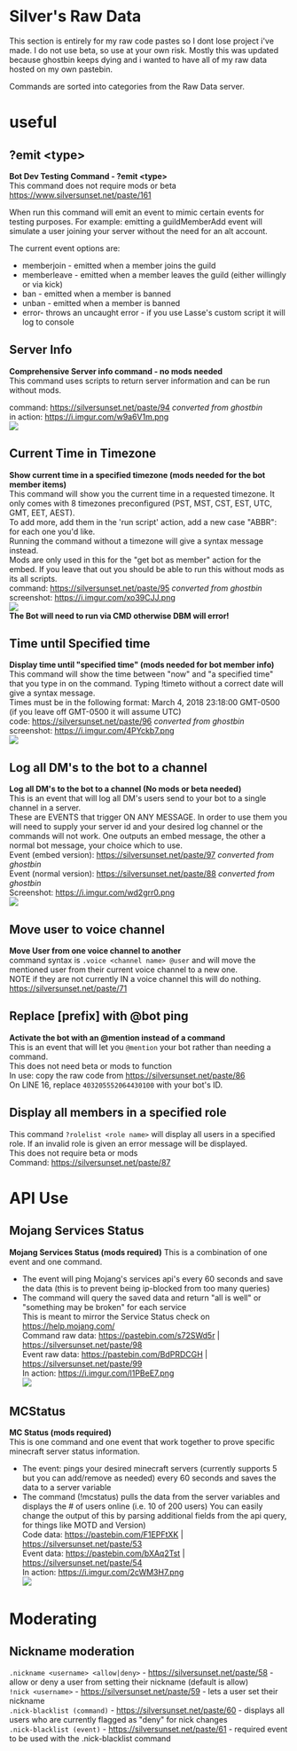 # Silver's Raw Data

This section is entirely for my raw code pastes so I dont lose project i've made. I do not use beta, so use at your own risk.
Mostly this was updated because ghostbin keeps dying and i wanted to have all of my raw data hosted on my own pastebin.

Commands are sorted into categories from the Raw Data server. 

# useful
## ?emit &lt;type&gt;
**Bot Dev Testing Command - ?emit &lt;type&gt;**  
This command does not require mods or beta  
https://www.silversunset.net/paste/161  

When run this command will emit an event to mimic certain events for testing purposes. For example: emitting a guildMemberAdd event will simulate a user joining your server without the need for an alt account.  

The current event <type> options are:  
- memberjoin - emitted when a member joins the guild   
- memberleave - emitted when a member leaves the guild (either willingly or via kick)   
- ban - emitted when a member is banned  
- unban - emitted when a member is banned  
- error- throws an uncaught error - if you use Lasse's custom script it will log to console  
  
## Server Info
**Comprehensive Server info command - no mods needed**  
This command uses scripts to return server information and can be run without mods.   

command: https://silversunset.net/paste/94 *converted from ghostbin*  
in action: https://i.imgur.com/w9a6V1m.png  
![](https://i.imgur.com/w9a6V1m.png)

## Current Time in Timezone
**Show current time in a specified timezone (mods needed for the bot member items)**  
This command will show you the current time in a requested timezone. It only comes with 8 timezones preconfigured (PST, MST, CST, EST, UTC, GMT, EET, AEST).   
To add more, add them in the 'run script' action, add a new case "ABBR": for each one you'd like.  
Running the command without a timezone will give a syntax message instead.  
Mods are only used in this for the "get bot as member" action for the embed. If you leave that out you should be able to run this without mods as its all scripts.  
command: https://silversunset.net/paste/95 *converted from ghostbin*  
screenshot: https://i.imgur.com/xo39CJJ.png  
![](https://i.imgur.com/xo39CJJ.png)  
**The Bot will need to run via CMD otherwise DBM will error!**

## Time until Specified time
**Display time until "specified time" (mods needed for bot member info)**  
This command will show the time between "now" and "a specified time" that you type in on the command. Typing !timeto without a correct date will give a syntax message.   
Times must be in the following format: March 4, 2018 23:18:00 GMT-0500 (if you leave off GMT-0500 it will assume UTC)  
code: https://silversunset.net/paste/96 *converted from ghostbin*  
screenshot: https://i.imgur.com/4PYckb7.png  
![](https://i.imgur.com/4PYckb7.png)  

## Log all DM's to the bot to a channel
**Log all DM's to the bot to a channel (No mods or beta needed)**  
This is an event that will log all DM's users send to your bot to a single channel in a server.  
These are EVENTS that trigger ON ANY MESSAGE. In order to use them you will need to supply your server id and your desired log channel or the commands will not work. One outputs an embed message, the other a normal bot message, your choice which to use.  
Event (embed version): https://silversunset.net/paste/97 *converted from ghostbin*  
Event (normal version): https://silversunset.net/paste/88 *converted from ghostbin*  
Screenshot: https://i.imgur.com/wd2grr0.png  
![](https://i.imgur.com/wd2grr0.png)  

## Move user to voice channel
**Move User from one voice channel to another**  
command syntax is `.voice <channel name> @user` and will move the mentioned user from their current voice channel to a new one.  
NOTE if they are not currently IN a voice channel this will do nothing.  
https://silversunset.net/paste/71  

## Replace [prefix] with @bot ping
**Activate the bot with an @mention instead of a command**  
This is an event that will let you `@mention` your bot rather than needing a command.  
This does not need beta or mods to function  
In use: copy the raw code from https://silversunset.net/paste/86  
On LINE 16, replace `403205552064430100` with your bot's ID.  

## Display all members in a specified role
This command `?rolelist <role name>` will display all users in a specified role. If an invalid role is given an error message will be displayed.   
This does not require beta or mods  
Command: https://silversunset.net/paste/87  

# API Use
## Mojang Services Status 
**Mojang Services Status (mods required)** 
This is a combination of one event and one command.  
- The event will ping Mojang's services api's every 60 seconds and save the data (this is to prevent being ip-blocked from too many queries)  
- The command will query the saved data and return "all is well" or "something may be broken" for each service  
This is meant to mirror the Service Status check on https://help.mojang.com/  
Command raw data: https://pastebin.com/s72SWd5r | https://silversunset.net/paste/98  
Event raw data: https://pastebin.com/BdPRDCGH | https://silversunset.net/paste/99  
In action: https://i.imgur.com/l1PBeE7.png  
![](https://i.imgur.com/l1PBeE7.png)

## MCStatus
**MC Status  (mods required)**  
This is one command and one event that work together to prove specific minecraft server status information.   
- The event: pings your desired minecraft servers (currently supports 5 but you can add/remove as needed) every 60 seconds and saves the data to a server variable  
- The command (!mcstatus) pulls the data from the server variables and displays the # of users online (i.e. 10 of 200 users)
You can easily change the output of this by parsing additional fields from the api query, for things like MOTD and Version)  
Code data: https://pastebin.com/F1EPFtXK | https://silversunset.net/paste/53  
Event data: https://pastebin.com/bXAq2Tst | https://silversunset.net/paste/54  
In action: https://i.imgur.com/2cWM3H7.png  
![](https://i.imgur.com/2cWM3H7.png)  

# Moderating
## Nickname moderation
`.nickname <username> <allow|deny>` - https://silversunset.net/paste/58 - allow or deny a user from setting their nickname (default is allow)  
`!nick <username>` - https://silversunset.net/paste/59  - lets a user set their nickname  
`.nick-blacklist (command)` - https://silversunset.net/paste/60 - displays all users who are currently flagged as "deny" for nick changes  
`.nick-blacklist (event)` - https://silversunset.net/paste/61 - required event to be used with the .nick-blacklist command  


